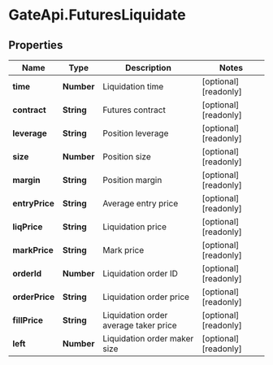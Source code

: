 # GateApi.FuturesLiquidate

## Properties

Name | Type | Description | Notes
------------ | ------------- | ------------- | -------------
**time** | **Number** | Liquidation time | [optional] [readonly] 
**contract** | **String** | Futures contract | [optional] [readonly] 
**leverage** | **String** | Position leverage | [optional] [readonly] 
**size** | **Number** | Position size | [optional] [readonly] 
**margin** | **String** | Position margin | [optional] [readonly] 
**entryPrice** | **String** | Average entry price | [optional] [readonly] 
**liqPrice** | **String** | Liquidation price | [optional] [readonly] 
**markPrice** | **String** | Mark price | [optional] [readonly] 
**orderId** | **Number** | Liquidation order ID | [optional] [readonly] 
**orderPrice** | **String** | Liquidation order price | [optional] [readonly] 
**fillPrice** | **String** | Liquidation order average taker price | [optional] [readonly] 
**left** | **Number** | Liquidation order maker size | [optional] [readonly] 

